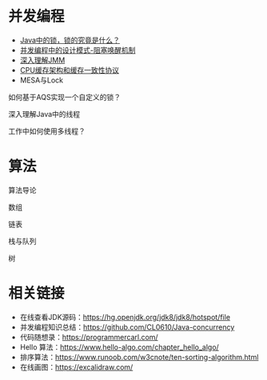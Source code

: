 # 并发编程

- [Java中的锁，锁的究竟是什么？](https://github.com/jycoast/course/blob/main/%E5%B9%B6%E5%8F%91%E7%BC%96%E7%A8%8B/Java%E4%B8%AD%E7%9A%84%E9%94%81%EF%BC%8C%E9%94%81%E7%9A%84%E7%A9%B6%E7%AB%9F%E6%98%AF%E4%BB%80%E4%B9%88.md)
- [并发编程中的设计模式-阻塞唤醒机制](https://github.com/jycoast/course/blob/main/%E5%B9%B6%E5%8F%91%E7%BC%96%E7%A8%8B/%E5%B9%B6%E5%8F%91%E7%BC%96%E7%A8%8B%E4%B8%AD%E7%9A%84%E8%AE%BE%E8%AE%A1%E6%A8%A1%E5%BC%8F-%E9%98%BB%E5%A1%9E%E5%94%A4%E9%86%92%E6%9C%BA%E5%88%B6.md)
- [深入理解JMM](https://github.com/jycoast/course/blob/main/%E5%B9%B6%E5%8F%91%E7%BC%96%E7%A8%8B/%E6%B7%B1%E5%85%A5%E7%90%86%E8%A7%A3JMM.md)
- [CPU缓存架构和缓存一致性协议](https://github.com/jycoast/course/blob/main/%E5%B9%B6%E5%8F%91%E7%BC%96%E7%A8%8B/CPU%E7%BC%93%E5%AD%98%E6%9E%B6%E6%9E%84%E5%92%8C%E7%BC%93%E5%AD%98%E4%B8%80%E8%87%B4%E6%80%A7%E5%8D%8F%E8%AE%AE.md)
- MESA与Lock

如何基于AQS实现一个自定义的锁？

深入理解Java中的线程

工作中如何使用多线程？

# 算法

算法导论

数组

链表

栈与队列

树

# 相关链接
- 在线查看JDK源码：https://hg.openjdk.org/jdk8/jdk8/hotspot/file
- 并发编程知识总结：https://github.com/CL0610/Java-concurrency
- 代码随想录：https://programmercarl.com/
- Hello 算法：https://www.hello-algo.com/chapter_hello_algo/
- 排序算法：https://www.runoob.com/w3cnote/ten-sorting-algorithm.html
- 在线画图：https://excalidraw.com/
